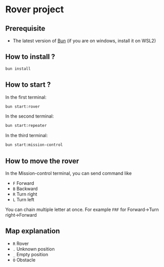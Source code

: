 # Rover project

## Prerequisite

- The latest version of [Bun](https://bun.sh/docs/installation) (if you are on windows, install it on WSL2)

## How to install ?

```sh
bun install
```

## How to start ?

In the first terminal:

```sh
bun start:rover
```

In the second terminal:

```sh
bun start:repeater
```

In the third terminal:

```sh
bun start:mission-control
```

## How to move the rover

In the Mission-control terminal, you can send command like

- `F` Forward
- `B` Backward
- `R` Turn right
- `L` Turn left

You can chain multiple letter at once. For example `FRF` for Forward->Turn right->Forward

## Map explanation

- `R` Rover
- `.` Unknown position
- `_` Empty position
- `O` Obstacle
